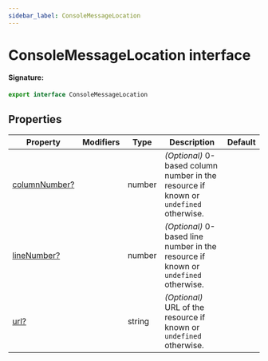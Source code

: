 ```yaml
---
sidebar_label: ConsoleMessageLocation
---
```


# ConsoleMessageLocation interface

#### Signature:

```typescript
export interface ConsoleMessageLocation
```

## Properties

| Property                                                            | Modifiers | Type   | Description                                                                                           | Default |
| ------------------------------------------------------------------- | --------- | ------ | ----------------------------------------------------------------------------------------------------- | ------- |
| [columnNumber?](./puppeteer.consolemessagelocation.columnnumber.md) |           | number | <i>(Optional)</i> 0-based column number in the resource if known or <code>undefined</code> otherwise. |         |
| [lineNumber?](./puppeteer.consolemessagelocation.linenumber.md)     |           | number | <i>(Optional)</i> 0-based line number in the resource if known or <code>undefined</code> otherwise.   |         |
| [url?](./puppeteer.consolemessagelocation.url.md)                   |           | string | <i>(Optional)</i> URL of the resource if known or <code>undefined</code> otherwise.                   |         |
